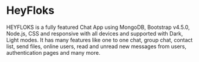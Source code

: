 # HeyFloks
HEYFLOKS is a fully featured  Chat App using  MongoDB, Bootstrap v4.5.0, Node.js, CSS and responsive with all devices and supported with Dark, Light modes. It has many features like one to one chat, group chat, contact list, send files, online users, read and unread new messages from users, authentication pages and many more.
